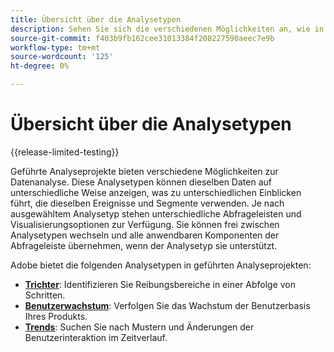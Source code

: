```yaml
---
title: Übersicht über die Analysetypen
description: Sehen Sie sich die verschiedenen Möglichkeiten an, wie in geführten Analyseprojekten Daten angezeigt werden können.
source-git-commit: f403b9fb162cee31013384f208227590aeec7e9b
workflow-type: tm+mt
source-wordcount: '125'
ht-degree: 0%

---
```


# Übersicht über die Analysetypen

{{release-limited-testing}}

Geführte Analyseprojekte bieten verschiedene Möglichkeiten zur Datenanalyse. Diese Analysetypen können dieselben Daten auf unterschiedliche Weise anzeigen, was zu unterschiedlichen Einblicken führt, die dieselben Ereignisse und Segmente verwenden. Je nach ausgewähltem Analysetyp stehen unterschiedliche Abfrageleisten und Visualisierungsoptionen zur Verfügung. Sie können frei zwischen Analysetypen wechseln und alle anwendbaren Komponenten der Abfrageleiste übernehmen, wenn der Analysetyp sie unterstützt.

Adobe bietet die folgenden Analysetypen in geführten Analyseprojekten:

* **[Trichter](funnel.md)**: Identifizieren Sie Reibungsbereiche in einer Abfolge von Schritten.
* **[Benutzerwachstum](user-growth.md)**: Verfolgen Sie das Wachstum der Benutzerbasis Ihres Produkts.
* **[Trends](trends.md)**: Suchen Sie nach Mustern und Änderungen der Benutzerinteraktion im Zeitverlauf.
